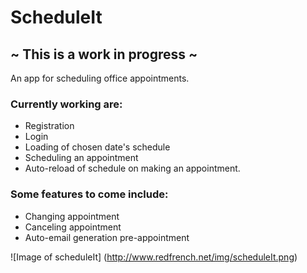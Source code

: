 # ScheduleIt
## ~ This is a work in progress ~

An app for scheduling office appointments.

### Currently working are:
* Registration
* Login
* Loading of chosen date's schedule
* Scheduling an appointment
* Auto-reload of schedule on making an appointment.

### Some features to come include:
* Changing appointment
* Canceling appointment
* Auto-email generation pre-appointment

![Image of scheduleIt]
(http://www.redfrench.net/img/scheduleIt.png)
